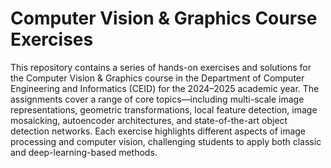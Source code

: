 # Computer Vision & Graphics Course Exercises

This repository contains a series of hands-on exercises and solutions for the Computer Vision & Graphics course in the Department of Computer Engineering and Informatics (CEID) for the 2024–2025 academic year. The assignments cover a range of core topics—including multi-scale image representations, geometric transformations, local feature detection, image mosaicking, autoencoder architectures, and state-of-the-art object detection networks. Each exercise highlights different aspects of image processing and computer vision, challenging students to apply both classic and deep-learning-based methods. 
